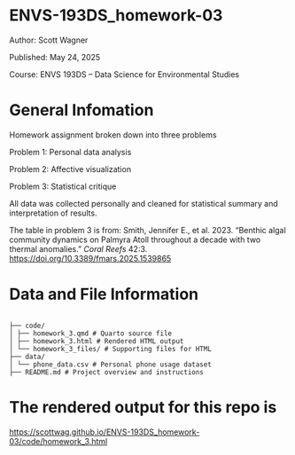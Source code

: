 # ENVS-193DS_homework-03
Author: Scott Wagner 

Published: May 24, 2025

Course: ENVS 193DS – Data Science for Environmental Studies

# General Infomation
Homework assignment broken down into three problems

Problem 1: Personal data analysis

Problem 2: Affective visualization

Problem 3: Statistical critique

All data was collected personally and cleaned for statistical summary and interpretation of results.

The table in problem 3 is from: Smith, Jennifer E., et al. 2023. “Benthic algal community dynamics on Palmyra Atoll
throughout a decade with two thermal anomalies.” *Coral Reefs* 42:3. https://doi.org/10.3389/fmars.2025.1539865

# Data and File Information

``` ENVS-193DS_homework-03/

├── code/
│ ├── homework_3.qmd # Quarto source file
│ ├── homework_3.html # Rendered HTML output
│ └── homework_3_files/ # Supporting files for HTML
├── data/
│ └── phone_data.csv # Personal phone usage dataset
├── README.md # Project overview and instructions
```

# The rendered output for this repo is 
https://scottwag.github.io/ENVS-193DS_homework-03/code/homework_3.html
